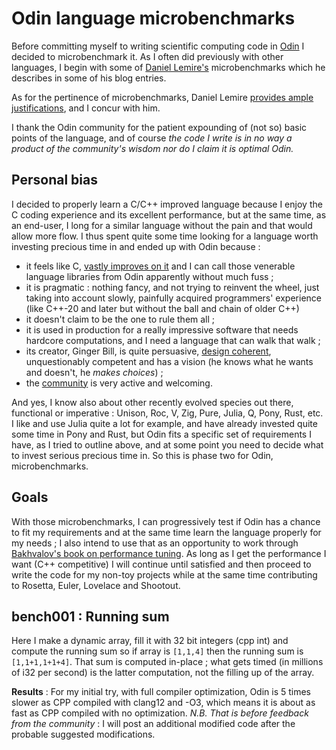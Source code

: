 # Odin language microbenchmarks

Before committing myself to writing scientific computing code in
[Odin](https://odin-lang.org/) I decided
to microbenchmark it. As I often did previously with other languages, I begin with some of
[Daniel Lemire's](https://lemire.me/blog/) microbenchmarks which he describes in some of his blog entries.

As for the pertinence of microbenchmarks, Daniel Lemire [provides ample
justifications](https://lemire.me/blog/2018/01/16/microbenchmarking-calls-for-idealized-conditions/), and I concur
with him.

I thank the Odin community for the patient expounding of (not so) basic points of the language, and
of course *the code I write is in no way a product of the community's wisdom nor do I claim it is optimal
Odin.*

## Personal bias

I decided to properly learn a C/C++ improved language because I enjoy the C coding experience and
its excellent performance, but at the same time, as an end-user, I long for a similar language
without the pain and that would allow more flow. I thus spent quite some time looking for a language
worth investing precious time in and ended up with Odin because :

* it feels like C, [vastly improves on it](https://odin-lang.org/docs/overview) and I can call
  those venerable language libraries from Odin apparently without much fuss ;
* it is pragmatic : nothing fancy, and not trying to reinvent the wheel, just taking into account slowly,
  painfully acquired programmers' experience (like C++-20 and later but without the ball and chain of older C++)
* it doesn't claim to be the one to rule them all ;
* it is used in production for a really impressive software that needs hardcore computations, and I
  need a language that can walk that walk ;
* its creator, Ginger Bill, is quite persuasive, [design
  coherent](https://www.youtube.com/watch?v=DNpcxkHnnL4&t=1588s), unquestionably competent
  and has a vision (he knows what he wants and doesn't, he *makes choices*) ;
* the [community](https://discord.com/invite/odinlang) is very active and welcoming.

And yes, I know also about other recently evolved species out there, functional or imperative :
Unison, Roc, V, Zig, Pure, Julia, Q, Pony, Rust, etc. I like and use Julia quite a lot for example, and
have already invested quite some time in Pony and Rust, but Odin fits a specific set of requirements I have,
as I tried to outline above, and at some point you need to decide what to invest serious precious
time in. So this is phase two for Odin, microbenchmarks.

## Goals

With those microbenchmarks, I can progressively test if Odin has a chance to fit my requirements and
at the same time learn the language properly for my needs ; I also intend to use that as an
opportunity to work through [Bakhvalov's book on performance
tuning](https://www.amazon.com/Performance-Analysis-Tuning-Modern-CPUs/dp/B08R6MTM7K). As long as I
get the performance I want (C++ competitive) I will continue until satisfied and then proceed to
write the code for my non-toy projects while at the same time contributing to Rosetta, Euler,
Lovelace and Shootout.

## bench001 : Running sum

Here I make a dynamic array, fill it with 32 bit integers (cpp int) and compute the running sum
so if array is `[1,1,4]` then the running sum is `[1,1+1,1+1+4]`. That sum is computed in-place ;
what gets timed (in millions of i32 per second) is the latter computation, not the filling up of the array.

__Results__ : For my initial try, with full compiler optimization, Odin is 5 times slower as
CPP compiled with clang12 and -O3,
which means it is about as fast as CPP compiled with no optimization.
_N.B. That is before feedback from the community_ : I will post an additional modified code after
the probable suggested modifications.
